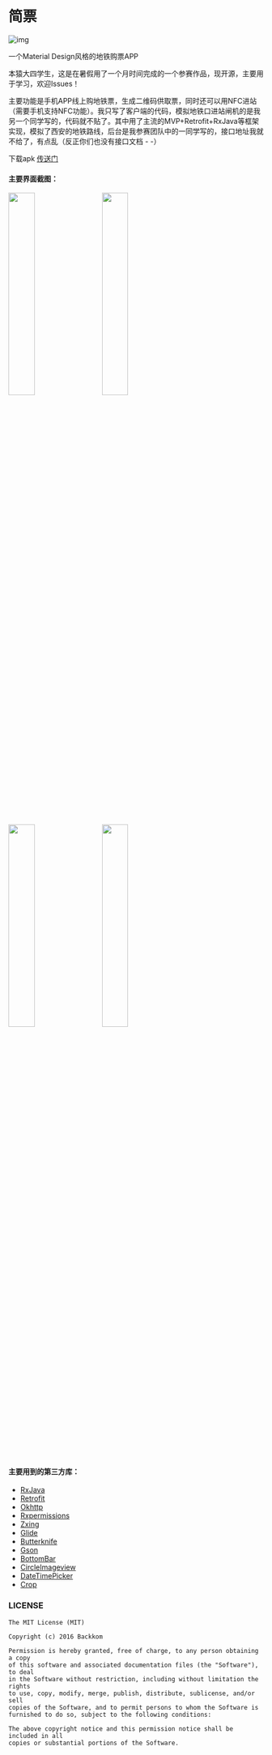 简票
========================
![img](https://github.com/backkomyoung/Metro/blob/master/app/src/main/res/mipmap-xxxhdpi/launcher.png)

一个Material Design风格的地铁购票APP

本猿大四学生，这是在暑假用了一个月时间完成的一个参赛作品，现开源，主要用于学习，欢迎Issues！<br>

主要功能是手机APP线上购地铁票，生成二维码供取票，同时还可以用NFC进站（需要手机支持NFC功能）。我只写了客户端的代码，模拟地铁口进站闸机的是我另一个同学写的，代码就不贴了。其中用了主流的MVP+Retrofit+RxJava等框架实现，模拟了西安的地铁路线，后台是我参赛团队中的一同学写的，接口地址我就不给了，有点乱（反正你们也没有接口文档 - -）<br>

下载apk [传送门](https://github.com/backkomyoung/Metro/blob/master/app/app-release.apk)

#### 主要界面截图：
<p>
<a href="https://github.com/backkomyoung/Metro/blob/master/screenshots/device-sony-station.png"><img src="https://github.com/backkomyoung/Metro/blob/master/screenshots/device-sony-station.png" width="32%"/></a>  
&nbsp;&nbsp;&nbsp;&nbsp;
<a href="https://github.com/backkomyoung/Metro/blob/master/screenshots/device-sony-ticket.png"><img src="https://github.com/backkomyoung/Metro/blob/master/screenshots/device-sony-ticket.png" width="32%"/></a>  
<br>
<a href="https://github.com/backkomyoung/Metro/blob/master/screenshots/device-sony-order.png"><img src="https://github.com/backkomyoung/Metro/blob/master/screenshots/device-sony-order.png" width="32%"/></a>  
&nbsp;&nbsp;&nbsp;&nbsp;
<a href="https://github.com/backkomyoung/Metro/blob/master/screenshots/device-sony-mine.png"><img src="https://github.com/backkomyoung/Metro/blob/master/screenshots/device-sony-mine.png" width="32%"/></a>  
</p>

#### 主要用到的第三方库：

* [RxJava](https://github.com/ReactiveX/RxJava)
* [Retrofit](https://github.com/square/retrofit)
* [Okhttp](https://github.com/square/okhttp)
* [Rxpermissions](https://github.com/tbruyelle/RxPermissions)
* [Zxing](https://github.com/zxing/zxing)
* [Glide](https://github.com/bumptech/glide)
* [Butterknife](https://github.com/JakeWharton/butterknife)
* [Gson](https://github.com/google/gson)
* [BottomBar](https://github.com/roughike/BottomBar)
* [CircleImageview](https://github.com/hdodenhof/CircleImageView)
* [DateTimePicker](https://github.com/flavienlaurent/datetimepicker)
* [Crop](https://github.com/Skykai521/android-crop-master)

### LICENSE
```
The MIT License (MIT)

Copyright (c) 2016 Backkom 

Permission is hereby granted, free of charge, to any person obtaining a copy
of this software and associated documentation files (the "Software"), to deal
in the Software without restriction, including without limitation the rights
to use, copy, modify, merge, publish, distribute, sublicense, and/or sell
copies of the Software, and to permit persons to whom the Software is
furnished to do so, subject to the following conditions:

The above copyright notice and this permission notice shall be included in all
copies or substantial portions of the Software.
```


